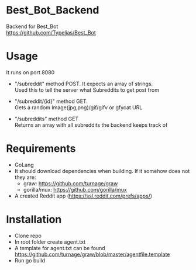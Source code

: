 # Best_Bot_Backend
Backend for Best_Bot  
https://github.com/Typelias/Best_Bot  
# Usage
It runs on port 8080
- "/subreddit" method POST. It expects an array of strings.  
Used this to tell the server what Subreddits to get post from  

- "/subreddit/{id}" method GET.   
Gets a random Image(jpg,png)/gif/gifv or gfycat URL

- "/subreddits" method GET  
Returns an array with all subreddits the backend keeps track of

# Requirements
* GoLang
* It should download dependencies when building. If it somehow does not they are:
  * graw: https://github.com/turnage/graw
  * gorilla/mux: https://github.com/gorilla/mux
* A created Reddit app (https://ssl.reddit.com/prefs/apps/)

# Installation
- Clone repo
- In root folder create agent.txt
- A template for agent.txt can be found  
https://github.com/turnage/graw/blob/master/agentfile.template
- Run go build
